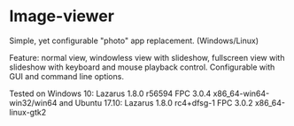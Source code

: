 # Image-viewer
Simple, yet configurable "photo" app replacement. (Windows/Linux)

Feature: normal view, windowless view with slideshow, fullscreen view with slideshow with keyboard and mouse playback control. 
Configurable with GUI and command line options.

Tested on Windows 10: Lazarus 1.8.0 r56594 FPC 3.0.4 x86_64-win64-win32/win64 and Ubuntu 17.10: Lazarus 1.8.0 rc4+dfsg-1 FPC 3.0.2 x86_64-linux-gtk2
